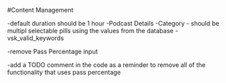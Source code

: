 #Content Management

-default duration should be 1 hour
-Podcast Details
-Category - should be multipl selectable pills using the values from the database -vsk_valid_keywords

-remove Pass Percentage input

-add a TODO comment in the code as a reminder to remove all of the functionality that uses pass percentage

